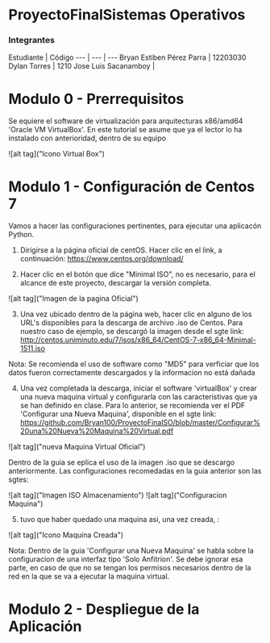 # ProyectoFinalSistemas Operativos

### Integrantes

Estudiante | Código
--- | --- | ---
Bryan Estiben Pérez Parra | 12203030
Dylan Torres | 1210
Jose Luis Sacanamboy |

# Modulo 0 -  Prerrequisitos
Se equiere el software de virtualización para arquitecturas x86/amd64 'Oracle VM VirtualBox'. En este tutorial se asume que ya el lector lo ha instalado con anterioridad, dentro de su equipo 

![alt tag]("Icono Virtual Box")

# Modulo 1 - Configuración de Centos 7
Vamos a hacer las configuraciones pertinentes, para ejecutar una aplicacón Python. 

1. Dirigirse a la página oficial de centOS. Hacer clic en el link, a continuación:
https://www.centos.org/download/

2. Hacer clic en el botón que dice "Minimal ISO", no es necesario, para el alcance de este proyecto, descargar la versión completa.

![alt tag]("Imagen de la pagina Oficial")


3. Una vez ubicado dentro de la página web, hacer clic en alguno de los URL's disponibles para la descarga de archivo .iso de Centos. Para nuestro caso de ejemplo, se descargó la imagen desde el sgte link:
http://centos.uniminuto.edu/7/isos/x86_64/CentOS-7-x86_64-Minimal-1511.iso

Nota: Se recomienda el uso de software como "MD5" para verficiar que los datos fueron correctamente descargados y la informacion no está dañada

4. Una vez completada la descarga, iniciar el software 'virtualBox' y crear una nueva maquina virtual y configurarla con las caracteristivas que ya se han definido en clase. Para lo anterior, se recomienda ver el PDF 'Configurar una Nueva Maquina', disponible en el sgte link:
https://github.com/Bryan100/ProyectoFinalSO/blob/master/Configurar%20una%20Nueva%20Maquina%20Virtual.pdf

![alt tag]("nueva Maquina Virtual Oficial")

Dentro de la guia se eplica el uso de la imagen .iso que se descargo anteriormente.
Las configuraciones recomedadas en la guia anterior son las sgtes:

![alt tag]("Imagen ISO Almacenamiento")
![alt tag]("Configuracion Maquina")

5. tuvo que haber quedado una maquina asi, una vez creada, :

![alt tag]("Icono Maquina Creada")

Nota: Dentro de la guia 'Configurar una Nueva Maquina' se habla sobre la configuracion de una interfaz tipo 'Solo Anfitrion'. Se debe ignorar esa parte, en caso de que no se tengan los permisos necesarios dentro de la red en la que se va a ejecutar la maquina virtual.



# Modulo 2 - Despliegue de la Aplicación












